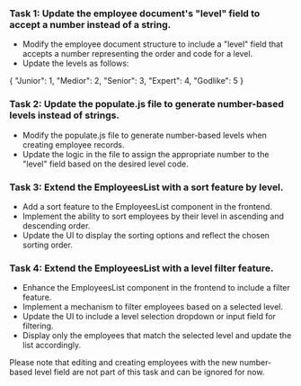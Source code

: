 ### Task 1: Update the employee document's "level" field to accept a number instead of a string.

- Modify the employee document structure to include a "level" field that accepts a number representing the order and code for a level.
- Update the levels as follows:

{ "Junior": 1, "Medior": 2, "Senior": 3, "Expert": 4, "Godlike": 5 }

### Task 2: Update the populate.js file to generate number-based levels instead of strings.

- Modify the populate.js file to generate number-based levels when creating employee records.
- Update the logic in the file to assign the appropriate number to the "level" field based on the desired level code.

### Task 3: Extend the EmployeesList with a sort feature by level.

- Add a sort feature to the EmployeesList component in the frontend.
- Implement the ability to sort employees by their level in ascending and descending order.
- Update the UI to display the sorting options and reflect the chosen sorting order.

### Task 4: Extend the EmployeesList with a level filter feature.

- Enhance the EmployeesList component in the frontend to include a filter feature.
- Implement a mechanism to filter employees based on a selected level.
- Update the UI to include a level selection dropdown or input field for filtering.
- Display only the employees that match the selected level and update the list accordingly.

Please note that editing and creating employees with the new number-based level field are not part of this task and can be ignored for now.